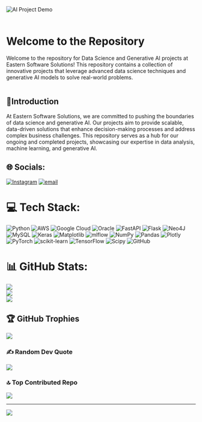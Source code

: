 <div style="display: flex; align-items: center; gap: 20px; flex-wrap: wrap;">
  <div style="flex: 1; min-width: 250px;">
    <img src="https://media3.giphy.com/media/v1.Y2lkPTc5MGI3NjExbTJ6ZjljbHdtMjdxNmM1OGM0Z2htbHpkam1qOWJ0N2NkM2NxNGt5dSZlcD12MV9pbnRlcm5hbF9naWZfYnlfaWQmY3Q9Zw/n6mEMqAuYOQ8l8qcEE/giphy.gif" 
         alt="AI Project Demo" 
         style="max-width: 100%; height: auto; display: block;">
  </div>
  <div style="flex: 2; min-width: 300px;">
    <h1>Welcome to the Repository</h1>
    <p>Welcome to the repository for Data Science and Generative AI projects at Eastern Software Solutions! This repository contains a collection of innovative projects that leverage advanced data science techniques and generative AI models to solve real-world problems.</p>
  </div>
</div>




## 💫Introduction

At Eastern Software Solutions, we are committed to pushing the boundaries of data science and generative AI. Our projects aim to provide scalable, data-driven solutions that enhance decision-making processes and address complex business challenges. This repository serves as a hub for our ongoing and completed projects, showcasing our expertise in data analysis, machine learning, and generative AI.


## 🌐 Socials:
[![Instagram](https://img.shields.io/badge/Instagram-%23E4405F.svg?logo=Instagram&logoColor=white)](https://instagram.com/ayanmahmood_01) [![email](https://img.shields.io/badge/Email-D14836?logo=gmail&logoColor=white)](mailto:ayan20mahmood@gmail.com) 

# 💻 Tech Stack:
![Python](https://img.shields.io/badge/python-3670A0?style=for-the-badge&logo=python&logoColor=ffdd54) ![AWS](https://img.shields.io/badge/AWS-%23FF9900.svg?style=for-the-badge&logo=amazon-aws&logoColor=white) ![Google Cloud](https://img.shields.io/badge/GoogleCloud-%234285F4.svg?style=for-the-badge&logo=google-cloud&logoColor=white) ![Oracle](https://img.shields.io/badge/Oracle-F80000?style=for-the-badge&logo=oracle&logoColor=white) ![FastAPI](https://img.shields.io/badge/FastAPI-005571?style=for-the-badge&logo=fastapi) ![Flask](https://img.shields.io/badge/flask-%23000.svg?style=for-the-badge&logo=flask&logoColor=white) ![Neo4J](https://img.shields.io/badge/Neo4j-008CC1?style=for-the-badge&logo=neo4j&logoColor=white) ![MySQL](https://img.shields.io/badge/mysql-4479A1.svg?style=for-the-badge&logo=mysql&logoColor=white) ![Keras](https://img.shields.io/badge/Keras-%23D00000.svg?style=for-the-badge&logo=Keras&logoColor=white) ![Matplotlib](https://img.shields.io/badge/Matplotlib-%23ffffff.svg?style=for-the-badge&logo=Matplotlib&logoColor=black) ![mlflow](https://img.shields.io/badge/mlflow-%23d9ead3.svg?style=for-the-badge&logo=numpy&logoColor=blue) ![NumPy](https://img.shields.io/badge/numpy-%23013243.svg?style=for-the-badge&logo=numpy&logoColor=white) ![Pandas](https://img.shields.io/badge/pandas-%23150458.svg?style=for-the-badge&logo=pandas&logoColor=white) ![Plotly](https://img.shields.io/badge/Plotly-%233F4F75.svg?style=for-the-badge&logo=plotly&logoColor=white) ![PyTorch](https://img.shields.io/badge/PyTorch-%23EE4C2C.svg?style=for-the-badge&logo=PyTorch&logoColor=white) ![scikit-learn](https://img.shields.io/badge/scikit--learn-%23F7931E.svg?style=for-the-badge&logo=scikit-learn&logoColor=white) ![TensorFlow](https://img.shields.io/badge/TensorFlow-%23FF6F00.svg?style=for-the-badge&logo=TensorFlow&logoColor=white) ![Scipy](https://img.shields.io/badge/SciPy-%230C55A5.svg?style=for-the-badge&logo=scipy&logoColor=%white) ![GitHub](https://img.shields.io/badge/github-%23121011.svg?style=for-the-badge&logo=github&logoColor=white)
# 📊 GitHub Stats:
![](https://github-readme-stats.vercel.app/api?username=20ayanmahmood&theme=dark&hide_border=false&include_all_commits=false&count_private=false)<br/>
![](https://github-readme-streak-stats.herokuapp.com/?user=20ayanmahmood&theme=dark&hide_border=false)<br/>
![](https://github-readme-stats.vercel.app/api/top-langs/?username=20ayanmahmood&theme=dark&hide_border=false&include_all_commits=false&count_private=false&layout=compact)

## 🏆 GitHub Trophies
![](https://github-profile-trophy.vercel.app/?username=20ayanmahmood&theme=radical&no-frame=false&no-bg=true&margin-w=4)

### ✍️ Random Dev Quote
![](https://quotes-github-readme.vercel.app/api?type=horizontal&theme=radical)

### 🔝 Top Contributed Repo
![](https://github-contributor-stats.vercel.app/api?username=20ayanmahmood&limit=5&theme=dark&combine_all_yearly_contributions=true)

---
[![](https://visitcount.itsvg.in/api?id=20ayanmahmood&icon=0&color=0)](https://visitcount.itsvg.in)

<!-- Proudly created with GPRM ( https://gprm.itsvg.in ) -->

